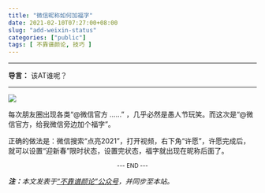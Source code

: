 ```yaml
---
title: "微信昵称如何加福字"
date: 2021-02-10T07:27:00+08:00
slug: "add-weixin-status"
categories: ["public"]
tags: [ 不靠谱颜论, 技巧 ]
---
```


---

**导言：** 该AT谁呢？

---

<img src="images/2021-02-10/cover.png" style="max-width:400px"/>

每次朋友圈出现各类“@微信官方 ……” ，几乎必然是愚人节玩笑。而这次是“@微信官方，给我微信旁边加个福字”。

正确的做法是：微信搜索“点亮2021”，打开视频，右下角“许愿”，许愿完成后，就可以设置“迎新春”限时状态，设置完状态，福字就出现在昵称后面了。

<center><small>--- END ---</small></center>

<i><b>注：</b>本文发表于[“不靠谱颜论”公众号](https://mp.weixin.qq.com/s/zxJDuXRR6KcgSb2qyfhKsg)，并同步至本站。</i>

